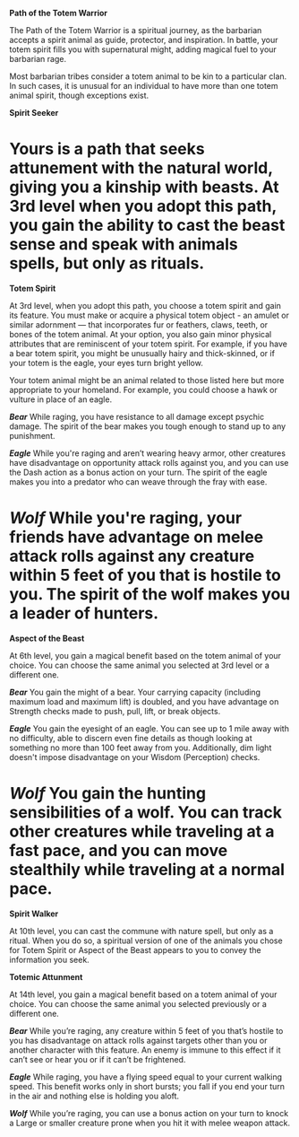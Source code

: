 __**Path of the Totem Warrior**__

The Path of the Totem Warrior is a spiritual journey, as the barbarian accepts a spirit animal as guide, protector, and inspiration. In battle, your totem spirit fills you with supernatural might, adding magical fuel to your barbarian rage.

Most barbarian tribes consider a totem animal to be kin to a particular clan. In such cases, it is unusual for an individual to have more than one totem animal spirit, though exceptions exist.

**Spirit Seeker**

Yours is a path that seeks attunement with the natural world, giving you a kinship with beasts. At 3rd level when you adopt this path, you gain the ability to cast the beast sense and speak with animals spells, but only as rituals.
===
**Totem Spirit**

At 3rd level, when you adopt this path, you choose a totem spirit and gain its feature. You must make or acquire a physical totem object - an amulet or similar adornment — that incorporates fur or feathers, claws, teeth, or bones of the totem animal. At your option, you also gain minor physical attributes that are reminiscent of your totem spirit. For example, if you have a bear totem spirit, you might be unusually hairy and thick-skinned, or if your totem is the eagle, your eyes turn bright yellow.

Your totem animal might be an animal related to those listed here but more appropriate to your homeland. For example, you could choose a hawk or vulture in place of an eagle.

***Bear*** While raging, you have resistance to all damage except psychic damage. The spirit of the bear makes you tough enough to stand up to any punishment.

***Eagle*** While you're raging and aren’t wearing heavy armor, other creatures have disadvantage on opportunity attack rolls against you, and you can use the Dash action as a bonus action on your turn. The spirit of the eagle makes you into a predator who can weave through the fray with ease.

***Wolf*** While you're raging, your friends have advantage on melee attack rolls against any creature within 5 feet of you that is hostile to you. The spirit of the wolf makes you a leader of hunters.
===
**Aspect of the Beast**

At 6th level, you gain a magical benefit based on the totem animal of your choice. You can choose the same animal you selected at 3rd level or a different one.

***Bear*** You gain the might of a bear. Your carrying capacity (including maximum load and maximum lift) is doubled, and you have advantage on Strength checks made to push, pull, lift, or break objects.

***Eagle*** You gain the eyesight of an eagle. You can see up to 1 mile away with no difficulty, able to discern even fine details as though looking at something no more than 100 feet away from you. Additionally, dim light doesn't impose disadvantage on your Wisdom (Perception) checks.

***Wolf*** You gain the hunting sensibilities of a wolf. You can track other creatures while traveling at a fast pace, and you can move stealthily while traveling at a normal pace.
===
**Spirit Walker**

At 10th level, you can cast the commune with nature spell, but only as a ritual. When you do so, a spiritual version of one of the animals you chose for Totem Spirit or Aspect of the Beast appears to you to convey the information you seek.

**Totemic Attunment**

At 14th level, you gain a magical benefit based on a totem animal of your choice. You can choose the same animal you selected previously or a different one.

***Bear*** While you’re raging, any creature within 5 feet of you that’s hostile to you has disadvantage on attack rolls against targets other than you or another character with this feature. An enemy is immune to this effect if it can’t see or hear you or if it can’t be frightened.

***Eagle*** While raging, you have a flying speed equal to your current walking speed. This benefit works only in short bursts; you fall if you end your turn in the air and nothing else is holding you aloft.

***Wolf*** While you’re raging, you can use a bonus action on your turn to knock a Large or smaller creature prone when you hit it with melee weapon attack.